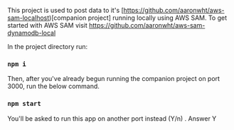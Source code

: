 This project is used to post data to it's [https://github.com/aaronwht/aws-sam-localhost)[companion project] running locally using AWS SAM.  To get started with AWS SAM visit https://github.com/aaronwht/aws-sam-dynamodb-local


In the project directory run:

### `npm i`

Then, after you've already begun running the companion project on port 3000, run the below command.

### `npm start`

You'll be asked to run this app on another port instead (Y/n) . Answer Y
